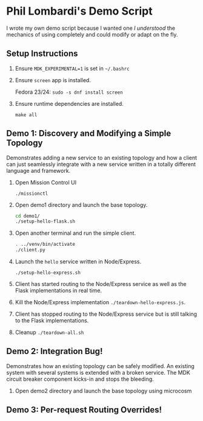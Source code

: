 # Phil Lombardi's Demo Script

I wrote my own demo script because I wanted one *I understood* the mechanics of using completely and could modify or adapt on the fly.

## Setup Instructions

1. Ensure `MDK_EXPERIMENTAL=1` is set in `~/.bashrc`
2. Ensure `screen` app is installed.

    Fedora 23/24:
    `sudo -s dnf install screen`
    
3. Ensure runtime dependencies are installed.

    `make all`

## Demo 1: Discovery and Modifying a Simple Topology

Demonstrates adding a new service to an existing topology and how a client can just seamlessly integrate with a new service written in a totally different language and framework.

1. Open Mission Control UI

   `./missionctl`
   
2. Open demo1 directory and launch the base topology.

    ```bash
    cd demo1/
    ./setup-hello-flask.sh
    ```
    
3. Open another terminal and run the simple client.

    ```bash
    . ../venv/bin/activate
    ./client.py
    ```
    
4. Launch the `hello` service written in Node/Express.
    
   `./setup-hello-express.sh`  
    
5. Client has started routing to the Node/Express service as well as the Flask implementations in real time. 
6. Kill the Node/Express implementation `./teardown-hello-express.js`.
7. Client has stopped routing to the Node/Express service but is still talking to the Flask implementations.
8. Cleanup `./teardown-all.sh`

## Demo 2: Integration Bug!

Demonstrates how an existing topology can be safely modified. An existing system with several systems is extended with a broken service. The MDK circuit breaker component kicks-in and stops the bleeding.

1. Open demo2 directory and launch the base topology using microcosm

## Demo 3: Per-request Routing Overrides!

